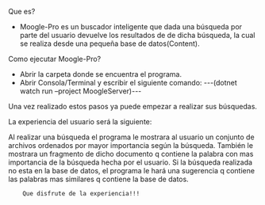 Que es?
-	Moogle-Pro es un buscador inteligente que dada una búsqueda por parte del usuario devuelve los        resultados de de dicha búsqueda, la cual se realiza desde una pequeña base de datos(Content).


Como ejecutar Moogle-Pro?
-	Abrir la carpeta donde se encuentra el  programa.
-	Abrir Consola/Terminal y escribir el siguiente comando:
---(dotnet watch run –project  MoogleServer)---


Una vez realizado estos pasos ya puede empezar a realizar sus búsquedas.

La experiencia del usuario será la siguiente:

Al realizar una búsqueda el programa le mostrara al usuario un conjunto de archivos ordenados por mayor importancia según la búsqueda. También le mostrara un fragmento de dicho documento q contiene la palabra con mas importancia de la búsqueda hecha por el usuario. Si la búsqueda realizada no esta en la base de datos, el programa le hará una sugerencia q contiene las palabras mas similares q contiene la base de datos.



        Que disfrute de la experiencia!!!
